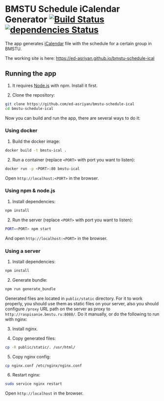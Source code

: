 # BMSTU Schedule iCalendar Generator [![Build Status](https://travis-ci.org/ed-asriyan/bmstu-schedule-ical.svg?branch=master)](https://travis-ci.org/ed-asriyan/bmstu-schedule-ical) [![dependencies Status](https://david-dm.org/ed-asriyan/bmstu-schedule-ical/status.svg)](https://david-dm.org/ed-asriyan/bmstu-schedule-ical)
The app generates [iCalendar](https://en.wikipedia.org/wiki/ICalendar) file with the schedule for a certain group in
BMSTU.

The working site is here: https://ed-asriyan.github.io/bmstu-schedule-ical

## Running the app
1. It requires [Node.js](https://nodejs.org/) with npm. Install it first.

2. Clone the repository:
```bash
git clone https://github.com/ed-asriyan/bmstu-schedule-ical
cd bmstu-schedule-ical
```

Now you can build and run the app, there are several ways to do it:

### Using docker
1. Build the docker image:
```bash
docker build -t bmstu-ical .
```

2. Run a container (replace `<PORT>` with port you want to listen):
```bash
docker run -p <PORT>:80 bmstu-ical
```

Open `http://localhost:<PORT>` in the browser.

### Using npm & node.js
1. Install dependencies:
```bash
npm install
```

2. Run the server (replace `<PORT>` with port you want to listen):
```bash
PORT=<PORT> npm start
```
And open `http://localhost:<PORT>` in the browser.


### Using a server
1. Install dependencies:
```bash
npm install
```

2. Generate bundle:
```bash
npm run generate_bundle
```

Generated files are located in `public/static` directory. For it to work properly, you should use them as static files
on your server, also you should configure `/proxy` URL path on the server as proxy to
`http://raspisanie.bmstu.ru:8088/`. Do it manually, or do the following to run with nginx:

3. Install nginx.

4. Copy generated files:
```bash
cp -R public/static/. /usr/html/
```

5. Copy nginx config:
```bash
cp nginx.conf /etc/nginx/nginx.conf
```

6. Restart nginx:
```bash
sudo service nginx restart
```

Open `http://localhost` in the browser.

